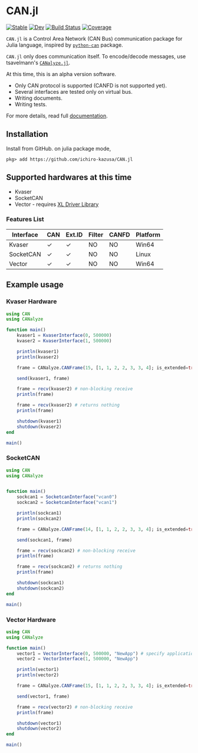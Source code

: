 # CAN.jl

[![Stable](https://img.shields.io/badge/docs-stable-blue.svg)](https://ichiro-kazusa.github.io/CAN.jl/stable/)
[![Dev](https://img.shields.io/badge/docs-dev-blue.svg)](https://ichiro-kazusa.github.io/CAN.jl/dev/)
[![Build Status](https://github.com/ichiro-kazusa/CAN.jl/actions/workflows/CI.yml/badge.svg?branch=master)](https://github.com/ichiro-kazusa/CAN.jl/actions/workflows/CI.yml?query=branch%3Amaster)
[![Coverage](https://codecov.io/gh/ichiro-kazusa/CAN.jl/branch/master/graph/badge.svg)](https://codecov.io/gh/ichiro-kazusa/CAN.jl)



`CAN.jl` is a Control Area Network (CAN Bus) communication package for Julia language, inspired by [`python-can`](https://github.com/hardbyte/python-can) package.

`CAN.jl` only does communication itself.
To encode/decode messages, use tsavelmann's [`CANalyze.jl`](https://github.com/tsabelmann/CANalyze.jl/tree/main).

At this time, this is an alpha version software. 
* Only CAN protocol is supported (CANFD is not supported yet).
* Several interfaces are tested only on virtual bus.
* Writing documents.
* Writing tests.

For more details, read full [documentation](https://ichiro-kazusa.github.io/CAN.jl/dev/).

## Installation
Install from GitHub. on julia package mode, 

```julia-repl
pkg> add https://github.com/ichiro-kazusa/CAN.jl
```

## Supported hardwares at this time

* Kvaser
* SocketCAN
* Vector - requires [XL Driver Library](https://www.vector.com/int/en/download/xl-driver-library/)

### Features List

|Interface|CAN|Ext.ID|Filter|CANFD|Platform|
|----|----|----|----|----|----|
|Kvaser|✓|✓|NO|NO|Win64|
|SocketCAN|✓|✓|NO|NO|Linux|
|Vector|✓|✓|NO|NO|Win64|

## Example usage

### Kvaser Hardware

```jl
using CAN
using CANalyze

function main()
    kvaser1 = KvaserInterface(0, 500000)
    kvaser2 = KvaserInterface(1, 500000)

    println(kvaser1)
    println(kvaser2)

    frame = CANalyze.CANFrame(15, [1, 1, 2, 2, 3, 3, 4]; is_extended=true)

    send(kvaser1, frame)

    frame = recv(kvaser2) # non-blocking receive
    println(frame)

    frame = recv(kvaser2) # returns nothing
    println(frame)

    shutdown(kvaser1)
    shutdown(kvaser2)
end

main()
```

### SocketCAN

```jl
using CAN
using CANalyze


function main()
    sockcan1 = SocketcanInterface("vcan0")
    sockcan2 = SocketcanInterface("vcan1")

    println(sockcan1)
    println(sockcan2)

    frame = CANalyze.CANFrame(14, [1, 1, 2, 2, 3, 3, 4]; is_extended=true)

    send(sockcan1, frame)

    frame = recv(sockcan2) # non-blocking receive
    println(frame)

    frame = recv(sockcan2) # returns nothing
    println(frame)

    shutdown(sockcan1)
    shutdown(sockcan2)
end

main()
```


### Vector Hardware

```jl
using CAN
using CANalyze

function main()
    vector1 = VectorInterface(0, 500000, "NewApp") # specify application name in Vector Hardware Manager
    vector2 = VectorInterface(1, 500000, "NewApp")

    println(vector1)
    println(vector2)

    frame = CANalyze.CANFrame(15, [1, 1, 2, 2, 3, 3, 4]; is_extended=true)

    send(vector1, frame)

    frame = recv(vector2) # non-blocking receive
    println(frame)

    shutdown(vector1)
    shutdown(vector2)
end

main()
```